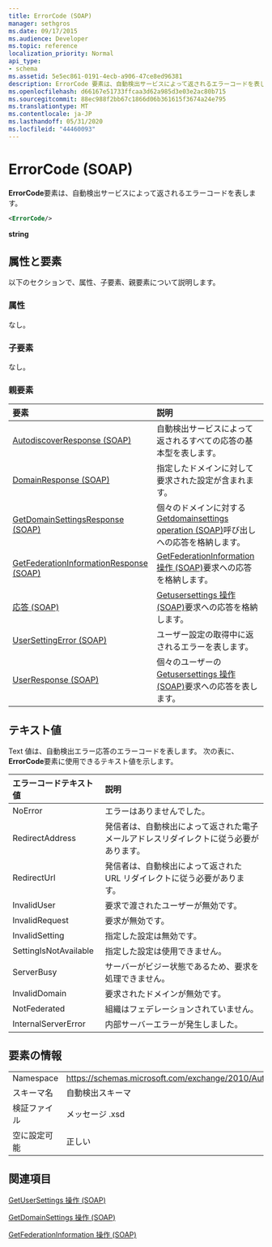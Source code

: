 ```yaml
---
title: ErrorCode (SOAP)
manager: sethgros
ms.date: 09/17/2015
ms.audience: Developer
ms.topic: reference
localization_priority: Normal
api_type:
- schema
ms.assetid: 5e5ec861-0191-4ecb-a906-47ce8ed96381
description: ErrorCode 要素は、自動検出サービスによって返されるエラーコードを表します。
ms.openlocfilehash: d66167e51733ffcaa3d62a985d3e03e2ac80b715
ms.sourcegitcommit: 88ec988f2bb67c1866d06b361615f3674a24e795
ms.translationtype: MT
ms.contentlocale: ja-JP
ms.lasthandoff: 05/31/2020
ms.locfileid: "44460093"
---
```

# <a name="errorcode-soap"></a>ErrorCode (SOAP)

**ErrorCode**要素は、自動検出サービスによって返されるエラーコードを表します。 
  
```XML
<ErrorCode/>
```

 **string**
## <a name="attributes-and-elements"></a>属性と要素

以下のセクションで、属性、子要素、親要素について説明します。
  
### <a name="attributes"></a>属性

なし。
  
### <a name="child-elements"></a>子要素

なし。
  
### <a name="parent-elements"></a>親要素

|**要素**|**説明**|
|:-----|:-----|
|[AutodiscoverResponse (SOAP)](autodiscoverresponse-soap.md) <br/> |自動検出サービスによって返されるすべての応答の基本型を表します。  <br/> |
|[DomainResponse (SOAP)](domainresponse-soap.md) <br/> |指定したドメインに対して要求された設定が含まれます。  <br/> |
|[GetDomainSettingsResponse (SOAP)](getdomainsettingsresponse-soap.md) <br/> |個々のドメインに対する[Getdomainsettings operation (SOAP)](getdomainsettings-operation-soap.md)呼び出しへの応答を格納します。  <br/> |
|[GetFederationInformationResponse (SOAP)](getfederationinformationresponse-soap.md) <br/> |[GetFederationInformation 操作 (SOAP)](getfederationinformation-operation-soap.md)要求への応答を格納します。  <br/> |
|[応答 (SOAP)](response-soap.md) <br/> |[Getusersettings 操作 (SOAP)](getusersettings-operation-soap.md)要求への応答を格納します。  <br/> |
|[UserSettingError (SOAP)](usersettingerror-soap.md) <br/> |ユーザー設定の取得中に返されるエラーを表します。  <br/> |
|[UserResponse (SOAP)](userresponse-soap.md) <br/> |個々のユーザーの[Getusersettings 操作 (SOAP)](getusersettings-operation-soap.md)要求への応答を表します。  <br/> |
   
## <a name="text-value"></a>テキスト値

Text 値は、自動検出エラー応答のエラーコードを表します。 次の表に、 **ErrorCode**要素に使用できるテキスト値を示します。 
  
|**エラーコードテキスト値**|**説明**|
|:-----|:-----|
|NoError  <br/> |エラーはありませんでした。  <br/> |
|RedirectAddress  <br/> |発信者は、自動検出によって返された電子メールアドレスリダイレクトに従う必要があります。  <br/> |
|RedirectUrl  <br/> |発信者は、自動検出によって返された URL リダイレクトに従う必要があります。  <br/> |
|InvalidUser  <br/> |要求で渡されたユーザーが無効です。  <br/> |
|InvalidRequest  <br/> |要求が無効です。  <br/> |
|InvalidSetting  <br/> |指定した設定は無効です。  <br/> |
|SettingIsNotAvailable  <br/> |指定した設定は使用できません。  <br/> |
|ServerBusy  <br/> |サーバーがビジー状態であるため、要求を処理できません。  <br/> |
|InvalidDomain  <br/> |要求されたドメインが無効です。  <br/> |
|NotFederated  <br/> |組織はフェデレーションされていません。  <br/> |
|InternalServerError  <br/> |内部サーバーエラーが発生しました。  <br/> |
   
## <a name="element-information"></a>要素の情報

|||
|:-----|:-----|
|Namespace  <br/> |https://schemas.microsoft.com/exchange/2010/Autodiscover  <br/> |
|スキーマ名  <br/> |自動検出スキーマ  <br/> |
|検証ファイル  <br/> |メッセージ .xsd  <br/> |
|空に設定可能  <br/> |正しい  <br/> |
   
## <a name="see-also"></a>関連項目



[GetUserSettings 操作 (SOAP)](getusersettings-operation-soap.md)
  
[GetDomainSettings 操作 (SOAP)](getdomainsettings-operation-soap.md)
  
[GetFederationInformation 操作 (SOAP)](getfederationinformation-operation-soap.md)

